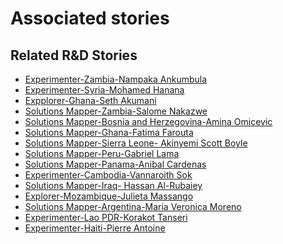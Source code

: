 # Associated stories

<!-- !!DO NOT REMOVE!! start autogenerated hyperlinks -->
## Related R&D Stories
- [Experimenter\-Zambia\-Nampaka Ankumbula](/RnD-Archive/stories/?doc=Nampaka_LQ-en-US)
- [Experimenter\-Syria\-Mohamed Hanana](/RnD-Archive/stories/?doc=Mohamed%20Syria_LQ-en-US)
- [Expplorer\-Ghana\-Seth Akumani](/RnD-Archive/stories/?doc=19_Seth_Ghana-en-US)
- [Solutions Mapper\-Zambia\-Salome Nakazwe](/RnD-Archive/stories/?doc=Salome_edited-en-US)
- [Solutions Mapper\-Bosnia and Herzegovina\-Amina Omicevic](/RnD-Archive/stories/?doc=Amina_edited-en-US)
- [Solutions Mapper\-Ghana\-Fatima Farouta](/RnD-Archive/stories/?doc=Fatima_edited-en-US)
- [Solutions Mapper\-Sierra Leone\- Akinyemi Scott Boyle  ](/RnD-Archive/stories/?doc=Aki_edited-en-US)
- [Solutions Mapper\-Peru\-Gabriel Lama](/RnD-Archive/stories/?doc=Gabriel_edited-en-US)
- [Solutions Mapper\-Panama\-Anibal Cardenas](/RnD-Archive/stories/?doc=Anibal_edited-en-US)
- [Experimenter\-Cambodia\-Vannaroith Sok](/RnD-Archive/stories/?doc=Vannaroith%20Cambodia1-en-US)
- [Solutions Mapper\-Iraq\- Hassan Al\-Rubaiey](/RnD-Archive/stories/?doc=Hasan_edited-en-US)
- [Explorer\-Mozambique\-Julieta Massango](/RnD-Archive/stories/?doc=24_Julieta_Mozambique-en-US)
- [Solutions Mapper\-Argentina\-Maria Veronica Moreno](/RnD-Archive/stories/?doc=Vero_edited-en-US)
- [Experimenter\-Lao PDR\-Korakot Tanseri](/RnD-Archive/stories/?doc=Korakot_LQ-en-US)
- [Experimenter\-Haiti\-Pierre Antoine](/RnD-Archive/stories/?doc=Pierre%20Antoine_LQ-en-US)
<!-- !!DO NOT REMOVE!! end autogenerated hyperlinks -->